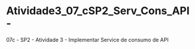 # Atividade3_07_cSP2_Serv_Cons_API-
07c - SP2 - Atividade 3 - Implementar Service de consumo de API 
